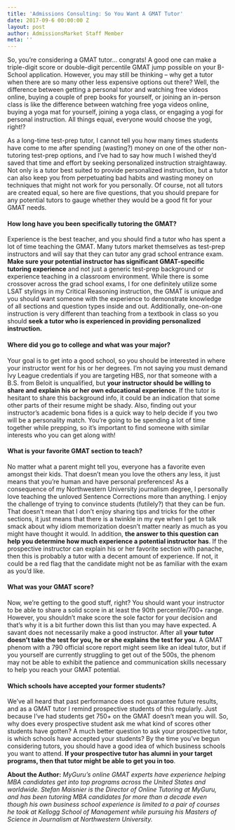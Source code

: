 ```yaml
---
title: 'Admissions Consulting: So You Want A GMAT Tutor'
date: 2017-09-6 00:00:00 Z
layout: post
author: AdmissionsMarket Staff Member
meta: ''
---
```


So, you’re considering a GMAT tutor… congrats! A good one can make a triple-digit score or double-digit percentile GMAT jump possible on your B-School application. However, you may still be thinking – why get a tutor when there are so many other less expensive options out there? Well, the difference between getting a personal tutor and watching free videos online, buying a couple of prep books for yourself, or joining an in-person class is like the difference between watching free yoga videos online, buying a yoga mat for yourself, joining a yoga class, or engaging a yogi for personal instruction. All things equal, everyone would choose the yogi, right!?


As a long-time test-prep tutor, I cannot tell you how many times students have come to me after spending (wasting?) money on one of the other non-tutoring test-prep options, and I’ve had to say how much I wished they’d saved that time and effort by seeking personalized instruction straightaway. Not only is a tutor best suited to provide personalized instruction, but a tutor can also keep you from perpetuating bad habits and wasting money on techniques that might not work for you personally. Of course, not all tutors are created equal, so here are five questions, that you should prepare for any potential tutors to gauge whether they would be a good fit for your GMAT needs.


#### **How long have you been specifically tutoring the GMAT?**

Experience is the best teacher, and you should find a tutor who has spent a lot of time teaching the GMAT. Many tutors market themselves as test-prep instructors and will say that they can tutor any grad school entrance exam. **Make sure your potential instructor has significant GMAT-specific tutoring experience** and not just a generic test-prep background or experience teaching in a classroom environment. While there is some crossover across the grad school exams, I for one definitely utilize some LSAT stylings in my Critical Reasoning instruction, the GMAT is unique and you should want someone with the experience to demonstrate knowledge of all sections and question types inside and out. Additionally, one-on-one instruction is very different than teaching from a textbook in class so you should **seek a tutor who is experienced in providing personalized instruction.**


#### **Where did you go to college and what was your major?**

Your goal is to get into a good school, so you should be interested in where your instructor went for his or her degrees. I’m not saying you must demand Ivy League credentials if you are targeting HBS, nor that someone with a B.S. from Beloit is unqualified, but **your instructor should be willing to share and explain his or her own educational experience**. If the tutor is hesitant to share this background info, it could be an indication that some other parts of their resume might be shady. Also, finding out your instructor’s academic bona fides is a quick way to help decide if you two will be a personality match. You’re going to be spending a lot of time together while prepping, so it’s important to find someone with similar interests who you can get along with!


#### **What is your favorite GMAT section to teach?**

No matter what a parent might tell you, everyone has a favorite even amongst their kids. That doesn’t mean you love the others any less, it just means that you’re human and have personal preferences! As a consequence of my Northwestern University journalism degree, I personally love teaching the unloved Sentence Corrections more than anything. I enjoy the challenge of trying to convince students (futilely?) that they can be fun. That doesn’t mean that I don’t enjoy sharing tips and tricks for the other sections, it just means that there is a twinkle in my eye when I get to talk smack about why idiom memorization doesn’t matter nearly as much as you might have thought it would. In addition, **the answer to this question can help you determine how much experience a potential instructor has**. If the prospective instructor can explain his or her favorite section with panache, then this is probably a tutor with a decent amount of experience. If not, it could be a red flag that the candidate might not be as familiar with the exam as you’d like.


#### **What was your GMAT score?**

Now, we’re getting to the good stuff, right? You should want your instructor to be able to share a solid score in at least the 90th percentile/700+ range. However, you shouldn’t make score the sole factor for your decision and that’s why it is a bit further down this list than you may have expected. A savant does not necessarily make a good instructor. After all **your tutor doesn’t take the test for you, he or she explains the test for you**. A GMAT phenom with a 790 official score report might seem like an ideal tutor, but if you yourself are currently struggling to get out of the 500s, the phenom may not be able to exhibit the patience and communication skills necessary to help you reach your GMAT potential.


#### **Which schools have accepted your former students?**

We’ve all heard that past performance does not guarantee future results, and as a GMAT tutor I remind prospective students of this regularly. Just because I’ve had students get 750+ on the GMAT doesn’t mean you will. So, why does every prospective student ask me what kind of scores other students have gotten? A much better question to ask your prospective tutor, is which schools have accepted your students? By the time you’ve begun considering tutors, you should have a good idea of which business schools you want to attend. **If your prospective tutor has alumni in your target programs, then that tutor might be able to get you in too**.





**About the Author:** *MyGuru’s online GMAT experts have experience helping MBA candidates get into top programs across the United States and worldwide. Stefan Maisnier is the Director of Online Tutoring at MyGuru, and has been tutoring MBA candidates for more than a decade even though his own business school experience is limited to a pair of courses he took at Kellogg School of Management while pursuing his Masters of Science in Journalism at Northwestern University.*
